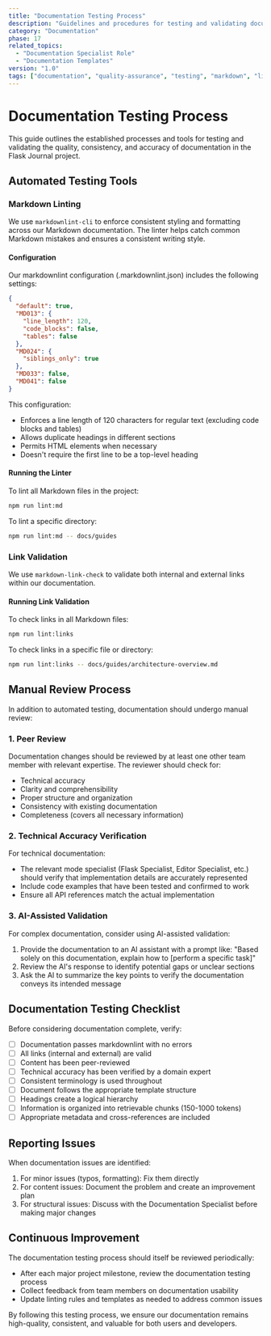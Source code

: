 ```yaml
---
title: "Documentation Testing Process"
description: "Guidelines and procedures for testing and validating documentation quality"
category: "Documentation"
phase: 17
related_topics:
  - "Documentation Specialist Role"
  - "Documentation Templates"
version: "1.0"
tags: ["documentation", "quality-assurance", "testing", "markdown", "linting"]
---
```


# Documentation Testing Process

This guide outlines the established processes and tools for testing and validating the quality, consistency, and accuracy of documentation in the Flask Journal project.

## Automated Testing Tools

### Markdown Linting

We use `markdownlint-cli` to enforce consistent styling and formatting across our Markdown documentation. The linter helps catch common Markdown mistakes and ensures a consistent writing style.

#### Configuration

Our markdownlint configuration (.markdownlint.json) includes the following settings:

```json
{
  "default": true,
  "MD013": {
    "line_length": 120,
    "code_blocks": false,
    "tables": false
  },
  "MD024": {
    "siblings_only": true
  },
  "MD033": false,
  "MD041": false
}
```

This configuration:
- Enforces a line length of 120 characters for regular text (excluding code blocks and tables)
- Allows duplicate headings in different sections
- Permits HTML elements when necessary
- Doesn't require the first line to be a top-level heading

#### Running the Linter

To lint all Markdown files in the project:

```bash
npm run lint:md
```

To lint a specific directory:

```bash
npm run lint:md -- docs/guides
```

### Link Validation

We use `markdown-link-check` to validate both internal and external links within our documentation.

#### Running Link Validation

To check links in all Markdown files:

```bash
npm run lint:links
```

To check links in a specific file or directory:

```bash
npm run lint:links -- docs/guides/architecture-overview.md
```

## Manual Review Process

In addition to automated testing, documentation should undergo manual review:

### 1. Peer Review

Documentation changes should be reviewed by at least one other team member with relevant expertise. The reviewer should check for:

- Technical accuracy
- Clarity and comprehensibility
- Proper structure and organization
- Consistency with existing documentation
- Completeness (covers all necessary information)

### 2. Technical Accuracy Verification

For technical documentation:

- The relevant mode specialist (Flask Specialist, Editor Specialist, etc.) should verify that implementation details are accurately represented
- Include code examples that have been tested and confirmed to work
- Ensure all API references match the actual implementation

### 3. AI-Assisted Validation

For complex documentation, consider using AI-assisted validation:

1. Provide the documentation to an AI assistant with a prompt like: "Based solely on this documentation, explain how to [perform a specific task]"
2. Review the AI's response to identify potential gaps or unclear sections
3. Ask the AI to summarize the key points to verify the documentation conveys its intended message

## Documentation Testing Checklist

Before considering documentation complete, verify:

- [ ] Documentation passes markdownlint with no errors
- [ ] All links (internal and external) are valid
- [ ] Content has been peer-reviewed
- [ ] Technical accuracy has been verified by a domain expert
- [ ] Consistent terminology is used throughout
- [ ] Document follows the appropriate template structure
- [ ] Headings create a logical hierarchy
- [ ] Information is organized into retrievable chunks (150-1000 tokens)
- [ ] Appropriate metadata and cross-references are included

## Reporting Issues

When documentation issues are identified:

1. For minor issues (typos, formatting): Fix them directly
2. For content issues: Document the problem and create an improvement plan
3. For structural issues: Discuss with the Documentation Specialist before making major changes

## Continuous Improvement

The documentation testing process should itself be reviewed periodically:

- After each major project milestone, review the documentation testing process
- Collect feedback from team members on documentation usability
- Update linting rules and templates as needed to address common issues

By following this testing process, we ensure our documentation remains high-quality, consistent, and valuable for both users and developers.